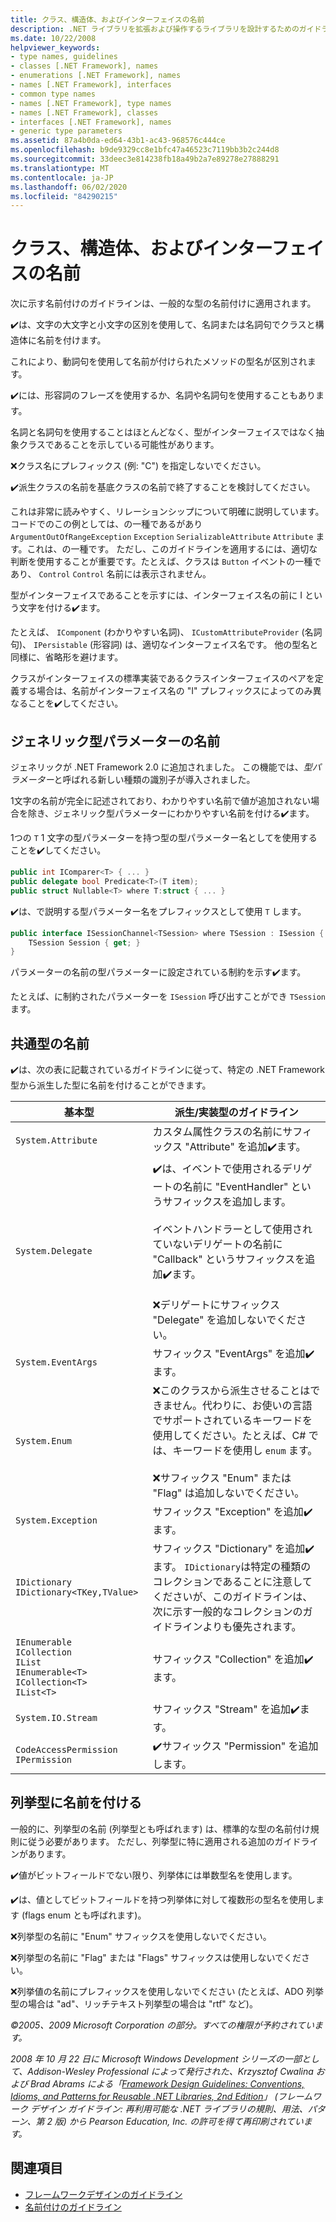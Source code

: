 ```yaml
---
title: クラス、構造体、およびインターフェイスの名前
description: .NET ライブラリを拡張および操作するライブラリを設計するためのガイドラインの一部として、クラス、構造体、およびインターフェイスの名前付けについては、これらのガイドラインを使用します。
ms.date: 10/22/2008
helpviewer_keywords:
- type names, guidelines
- classes [.NET Framework], names
- enumerations [.NET Framework], names
- names [.NET Framework], interfaces
- common type names
- names [.NET Framework], type names
- names [.NET Framework], classes
- interfaces [.NET Framework], names
- generic type parameters
ms.assetid: 87a4b0da-ed64-43b1-ac43-968576c444ce
ms.openlocfilehash: b9de9329cc8e1bfc47a46523c7119bb3b2c244d8
ms.sourcegitcommit: 33deec3e814238fb18a49b2a7e89278e27888291
ms.translationtype: MT
ms.contentlocale: ja-JP
ms.lasthandoff: 06/02/2020
ms.locfileid: "84290215"
---
```

# <a name="names-of-classes-structs-and-interfaces"></a>クラス、構造体、およびインターフェイスの名前
次に示す名前付けのガイドラインは、一般的な型の名前付けに適用されます。

 ✔️は、文字の大文字と小文字の区別を使用して、名詞または名詞句でクラスと構造体に名前を付けます。

 これにより、動詞句を使用して名前が付けられたメソッドの型名が区別されます。

 ✔️には、形容詞のフレーズを使用するか、名詞や名詞句を使用することもあります。

 名詞と名詞句を使用することはほとんどなく、型がインターフェイスではなく抽象クラスであることを示している可能性があります。

 ❌クラス名にプレフィックス (例: "C") を指定しないでください。

 ✔️派生クラスの名前を基底クラスの名前で終了することを検討してください。

 これは非常に読みやすく、リレーションシップについて明確に説明しています。 コードでのこの例としては、の一種であるがあり `ArgumentOutOfRangeException` `Exception` `SerializableAttribute` `Attribute` ます。これは、の一種です。 ただし、このガイドラインを適用するには、適切な判断を使用することが重要です。たとえば、クラスは `Button` イベントの一種であり、 `Control` `Control` 名前には表示されません。

 型がインターフェイスであることを示すには、インターフェイス名の前に I という文字を付ける✔️ます。

 たとえば、 `IComponent` (わかりやすい名詞)、 `ICustomAttributeProvider` (名詞句)、 `IPersistable` (形容詞) は、適切なインターフェイス名です。 他の型名と同様に、省略形を避けます。

 クラスがインターフェイスの標準実装であるクラスインターフェイスのペアを定義する場合は、名前がインターフェイス名の "I" プレフィックスによってのみ異なることを✔️してください。

## <a name="names-of-generic-type-parameters"></a>ジェネリック型パラメーターの名前
 ジェネリックが .NET Framework 2.0 に追加されました。 この機能では、*型パラメーター*と呼ばれる新しい種類の識別子が導入されました。

 1文字の名前が完全に記述されており、わかりやすい名前で値が追加されない場合を除き、ジェネリック型パラメーターにわかりやすい名前を付ける✔️ます。

 1つの `T` 1 文字の型パラメーターを持つ型の型パラメーター名としてを使用することを✔️してください。

```csharp
public int IComparer<T> { ... }
public delegate bool Predicate<T>(T item);
public struct Nullable<T> where T:struct { ... }
```

 ✔️は、で説明する型パラメーター名をプレフィックスとして使用 `T` します。

```csharp
public interface ISessionChannel<TSession> where TSession : ISession {
    TSession Session { get; }
}
```

 パラメーターの名前の型パラメーターに設定されている制約を示す✔️ます。

 たとえば、に制約されたパラメーターを `ISession` 呼び出すことができ `TSession` ます。

## <a name="names-of-common-types"></a>共通型の名前
 ✔️は、次の表に記載されているガイドラインに従って、特定の .NET Framework 型から派生した型に名前を付けることができます。

|基本型|派生/実装型のガイドライン|
|---------------|------------------------------------------|
|`System.Attribute`|カスタム属性クラスの名前にサフィックス "Attribute" を追加✔️ます。|
|`System.Delegate`|✔️は、イベントで使用されるデリゲートの名前に "EventHandler" というサフィックスを追加します。<br /><br /> イベントハンドラーとして使用されていないデリゲートの名前に "Callback" というサフィックスを追加✔️ます。<br /><br /> ❌デリゲートにサフィックス "Delegate" を追加しないでください。|
|`System.EventArgs`|サフィックス "EventArgs" を追加✔️ます。|
|`System.Enum`|❌このクラスから派生させることはできません。代わりに、お使いの言語でサポートされているキーワードを使用してください。たとえば、C# では、キーワードを使用し `enum` ます。<br /><br /> ❌サフィックス "Enum" または "Flag" は追加しないでください。|
|`System.Exception`|サフィックス "Exception" を追加✔️ます。|
|`IDictionary` <br /> `IDictionary<TKey,TValue>`|サフィックス "Dictionary" を追加✔️ます。 `IDictionary`は特定の種類のコレクションであることに注意してくださいが、このガイドラインは、次に示す一般的なコレクションのガイドラインよりも優先されます。|
|`IEnumerable` <br /> `ICollection` <br /> `IList` <br /> `IEnumerable<T>` <br /> `ICollection<T>` <br /> `IList<T>`|サフィックス "Collection" を追加✔️ます。|
|`System.IO.Stream`|サフィックス "Stream" を追加✔️ます。|
|`CodeAccessPermission IPermission`|✔️サフィックス "Permission" を追加します。|

## <a name="naming-enumerations"></a>列挙型に名前を付ける
 一般的に、列挙型の名前 (列挙型とも呼ばれます) は、標準的な型の名前付け規則に従う必要があります。 ただし、列挙型に特に適用される追加のガイドラインがあります。

 ✔️値がビットフィールドでない限り、列挙体には単数型名を使用します。

 ✔️は、値としてビットフィールドを持つ列挙体に対して複数形の型名を使用します (flags enum とも呼ばれます)。

 ❌列挙型の名前に "Enum" サフィックスを使用しないでください。

 ❌列挙型の名前に "Flag" または "Flags" サフィックスは使用しないでください。

 ❌列挙値の名前にプレフィックスを使用しないでください (たとえば、ADO 列挙型の場合は "ad"、リッチテキスト列挙型の場合は "rtf" など)。

 *©2005、2009 Microsoft Corporation の部分。すべての権限が予約されています。*

 *2008 年 10 月 22 日に Microsoft Windows Development シリーズの一部として、Addison-Wesley Professional によって発行された、Krzysztof Cwalina および Brad Abrams による「[Framework Design Guidelines: Conventions, Idioms, and Patterns for Reusable .NET Libraries, 2nd Edition](https://www.informit.com/store/framework-design-guidelines-conventions-idioms-and-9780321545619)」 (フレームワーク デザイン ガイドライン: 再利用可能な .NET ライブラリの規則、用法、パターン、第 2 版) から Pearson Education, Inc. の許可を得て再印刷されています。*

## <a name="see-also"></a>関連項目

- [フレームワークデザインのガイドライン](index.md)
- [名前付けのガイドライン](naming-guidelines.md)
